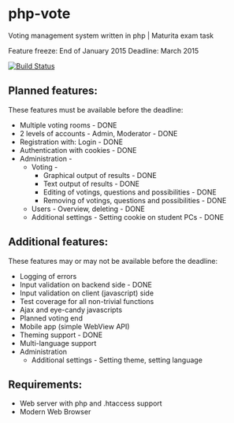 php-vote
========

Voting management system written in php | Maturita exam task

Feature freeze: End of January 2015
Deadline: March 2015

[![Build Status](https://travis-ci.org/frantisekz/php-vote.svg?branch=master)](https://travis-ci.org/frantisekz/php-vote)

Planned features:
-------
These features must be available before the deadline:

* Multiple voting rooms - DONE
* 2 levels of accounts - Admin, Moderator - DONE
* Registration with: Login - DONE
* Authentication with cookies - DONE
* Administration -
  * Voting -
    * Graphical output of results - DONE
    * Text output of results - DONE
    * Editing of votings, questions and possibilities - DONE
    * Removing of votings, questions and possibilities - DONE
  * Users - Overview, deleting - DONE
  * Additional settings - Setting cookie on student PCs - DONE

Additional features:
-------
These features may or may not be available before the deadline:

* Logging of errors
* Input validation on backend side - DONE
* Input validation on client (javascript) side
* Test coverage for all non-trivial functions
* Ajax and eye-candy javascripts
* Planned voting end
* Mobile app (simple WebView API)
* Theming support - DONE
* Multi-language support
* Administration
  * Additional settings - Setting theme, setting language

Requirements:
-------
* Web server with php and .htaccess support
* Modern Web Browser
